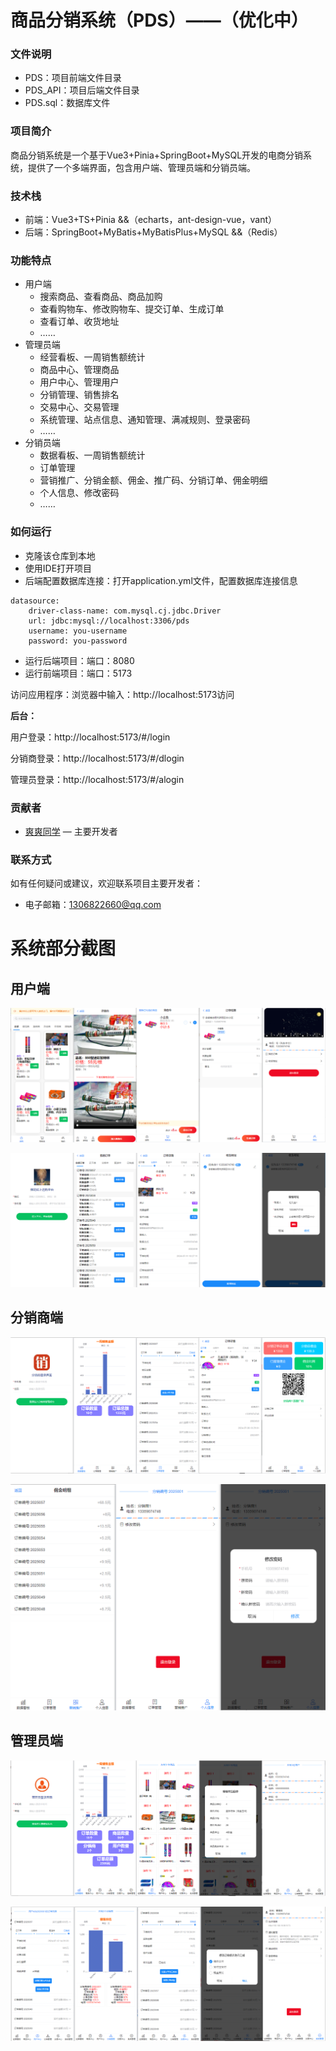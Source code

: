 # 商品分销系统（PDS）——（优化中）

### 文件说明

- PDS：项目前端文件目录
- PDS_API：项目后端文件目录
- PDS.sql：数据库文件

### 项目简介

商品分销系统是一个基于Vue3+Pinia+SpringBoot+MySQL开发的电商分销系统，提供了一个多端界面，包含用户端、管理员端和分销员端。

### 技术栈

- 前端：Vue3+TS+Pinia &&（echarts，ant-design-vue，vant）
- 后端：SpringBoot+MyBatis+MyBatisPlus+MySQL &&（Redis）

### 功能特点

- 用户端
  - 搜索商品、查看商品、商品加购
  - 查看购物车、修改购物车、提交订单、生成订单
  - 查看订单、收货地址
  - ……
- 管理员端
  - 经营看板、一周销售额统计
  - 商品中心、管理商品
  - 用户中心、管理用户
  - 分销管理、销售排名
  - 交易中心、交易管理
  - 系统管理、站点信息、通知管理、满减规则、登录密码
  - ……
- 分销员端
  - 数据看板、一周销售额统计
  - 订单管理
  - 营销推广、分销金额、佣金、推广码、分销订单、佣金明细
  - 个人信息、修改密码
  - ……

### 如何运行

- 克隆该仓库到本地
- 使用IDE打开项目
- 后端配置数据库连接：打开application.yml文件，配置数据库连接信息

```properties
datasource:
    driver-class-name: com.mysql.cj.jdbc.Driver
    url: jdbc:mysql://localhost:3306/pds
    username: you-username
    password: you-password
```

- 运行后端项目：端口：8080
- 运行前端项目：端口：5173

访问应用程序：浏览器中输入：http://localhost:5173访问

**后台：**

用户登录：http://localhost:5173/#/login

分销商登录：http://localhost:5173/#/dlogin

管理员登录：http://localhost:5173/#/alogin

### 贡献者

- <a href="https://github.com/Web-Wss" target="_blank">爽爽同学</a> — 主要开发者

### 联系方式

如有任何疑问或建议，欢迎联系项目主要开发者：

- 电子邮箱：1306822660@qq.com

# 系统部分截图

## 用户端

![image-20240715150600548](/img/image-20240715150600548.png)

![image-20240715151709153](/img/image-20240715151709153.png)

## 分销商端

![image-20240715150955908](/img/image-20240715150955908.png)

![image-20240715151102722](/img/image-20240715151102722.png)

## 管理员端

![image-20240715151323266](/img/image-20240715151323266.png)

![image-20240715151440334](/img/image-20240715151440334.png)